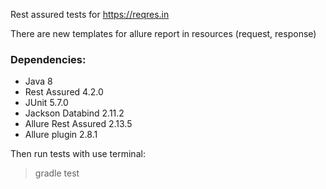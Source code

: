 Rest assured tests for https://reqres.in

There are new templates for allure report in resources (request, response)

### Dependencies:

* Java 8
* Rest Assured 4.2.0
* JUnit 5.7.0
* Jackson Databind 2.11.2
* Allure Rest Assured 2.13.5
* Allure plugin 2.8.1

Then run tests with use terminal:
> gradle test

